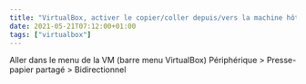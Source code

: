 ```yaml
---
title: "VirtualBox, activer le copier/coller depuis/vers la machine hôte"
date: 2021-05-21T07:12:00+01:00
tags: ["virtualbox"]
---
```

Aller dans le menu de la VM (barre menu VirtualBox) Périphérique > Presse-papier partagé > Bidirectionnel
